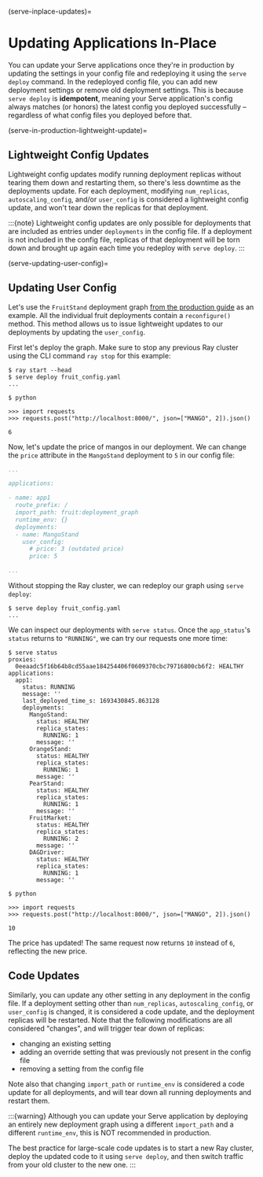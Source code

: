 (serve-inplace-updates)=

# Updating Applications In-Place

You can update your Serve applications once they're in production by updating the settings in your config file and redeploying it using the `serve deploy` command. In the redeployed config file, you can add new deployment settings or remove old deployment settings. This is because `serve deploy` is **idempotent**, meaning your Serve application's config always matches (or honors) the latest config you deployed successfully – regardless of what config files you deployed before that.

(serve-in-production-lightweight-update)=

## Lightweight Config Updates

Lightweight config updates modify running deployment replicas without tearing them down and restarting them, so there's less downtime as the deployments update. For each deployment, modifying `num_replicas`, `autoscaling_config`, and/or `user_config` is considered a lightweight config update, and won't tear down the replicas for that deployment.

:::{note}
Lightweight config updates are only possible for deployments that are included as entries under `deployments` in the config file. If a deployment is not included in the config file, replicas of that deployment will be torn down and brought up again each time you redeploy with `serve deploy`.
:::

(serve-updating-user-config)=

## Updating User Config
Let's use the `FruitStand` deployment graph [from the production guide](fruit-config-yaml) as an example. All the individual fruit deployments contain a `reconfigure()` method. This method allows us to issue lightweight updates to our deployments by updating the `user_config`.

First let's deploy the graph. Make sure to stop any previous Ray cluster using the CLI command `ray stop` for this example:

```console
$ ray start --head
$ serve deploy fruit_config.yaml
...

$ python

>>> import requests
>>> requests.post("http://localhost:8000/", json=["MANGO", 2]).json()

6
```

Now, let's update the price of mangos in our deployment. We can change the `price` attribute in the `MangoStand` deployment to `5` in our config file:

```yaml
...

applications:

- name: app1
  route_prefix: /
  import_path: fruit:deployment_graph
  runtime_env: {}
  deployments:
  - name: MangoStand
    user_config:
      # price: 3 (outdated price)
      price: 5

...
```

Without stopping the Ray cluster, we can redeploy our graph using `serve deploy`:

```console
$ serve deploy fruit_config.yaml
...
```

We can inspect our deployments with `serve status`. Once the `app_status`'s `status` returns to `"RUNNING"`, we can try our requests one more time:

```console
$ serve status
proxies:
  0eeaadc5f16b64b8cd55aae184254406f0609370cbc79716800cb6f2: HEALTHY
applications:
  app1:
    status: RUNNING
    message: ''
    last_deployed_time_s: 1693430845.863128
    deployments:
      MangoStand:
        status: HEALTHY
        replica_states:
          RUNNING: 1
        message: ''
      OrangeStand:
        status: HEALTHY
        replica_states:
          RUNNING: 1
        message: ''
      PearStand:
        status: HEALTHY
        replica_states:
          RUNNING: 1
        message: ''
      FruitMarket:
        status: HEALTHY
        replica_states:
          RUNNING: 2
        message: ''
      DAGDriver:
        status: HEALTHY
        replica_states:
          RUNNING: 1
        message: ''

$ python

>>> import requests
>>> requests.post("http://localhost:8000/", json=["MANGO", 2]).json()

10
```

The price has updated! The same request now returns `10` instead of `6`, reflecting the new price.

## Code Updates

Similarly, you can update any other setting in any deployment in the config file. If a deployment setting other than `num_replicas`, `autoscaling_config`, or `user_config` is changed, it is considered a code update, and the deployment replicas will be restarted. Note that the following modifications are all considered "changes", and will trigger tear down of replicas:
* changing an existing setting
* adding an override setting that was previously not present in the config file
* removing a setting from the config file

Note also that changing `import_path` or `runtime_env` is considered a code update for all deployments, and will tear down all running deployments and restart them.

:::{warning}
Although you can update your Serve application by deploying an entirely new deployment graph using a different `import_path` and a different `runtime_env`, this is NOT recommended in production.

The best practice for large-scale code updates is to start a new Ray cluster, deploy the updated code to it using `serve deploy`, and then switch traffic from your old cluster to the new one.
:::
